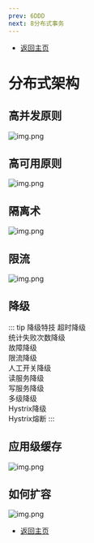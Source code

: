 ```yaml
---
prev: 6DDD
next: 8分布式事务
---
```


* [返回主页](../home.md)

# 分布式架构  
## 高并发原则
![img.png](../../picture/3/7高并发原则.png)

## 高可用原则
![img.png](../../picture/3/7高可用原则.png)

## 隔离术
![img.png](../../picture/3/7隔离术.png)

## 限流
![img.png](../../picture/3/7限流.png)

## 降级
::: tip 降级特技
超时降级
<br>统计失败次数降级
<br>故障降级
<br>限流降级
<br>人工开关降级
<br>读服务降级
<br>写服务降级
<br>多级降级
<br>Hystrix降级
<br>Hystrix熔断
:::

## 应用级缓存
![img.png](../../picture/3/7应用级缓存.png)

## 如何扩容
![img.png](../../picture/3/7如何扩容.png)


* [返回主页](../home.md)